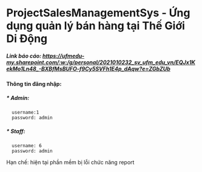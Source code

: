 # ProjectSalesManagementSys - Ứng dụng quản lý bán hàng tại Thế Giới Di Động
#####  Link báo cáo: https://ufmedu-my.sharepoint.com/:w:/g/personal/2021010232_sv_ufm_edu_vn/EQJx1KekMo1Ln48_-BXBfMsBUFO-f9Cy5SVFh1E4p_dAqw?e=ZGbZUb
#### Thông tin đăng nhập:
#####  * Admin: 
      username:1 
      password: admin
#####  * Staff: 
      username: 6 
      password: admin
Hạn chế: hiện tại phần mềm bị lỗi chức năng report
